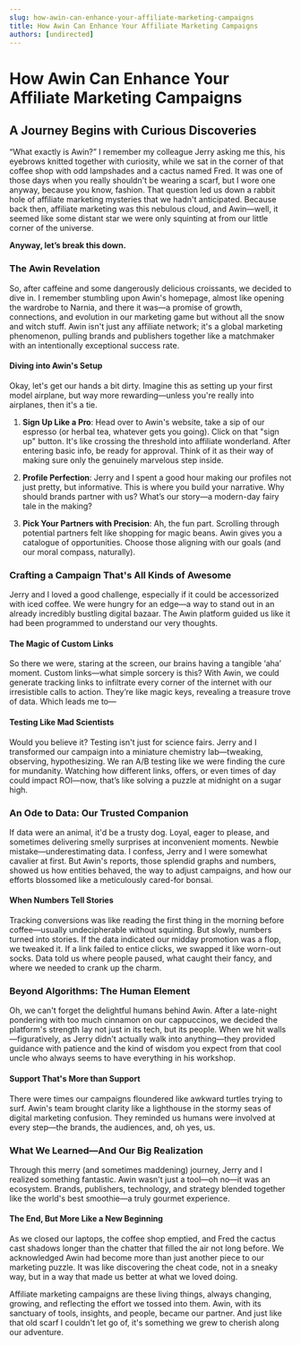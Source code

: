 ```yaml
---
slug: how-awin-can-enhance-your-affiliate-marketing-campaigns
title: How Awin Can Enhance Your Affiliate Marketing Campaigns
authors: [undirected]
---
```



# How Awin Can Enhance Your Affiliate Marketing Campaigns

## A Journey Begins with Curious Discoveries 

“What exactly is Awin?” I remember my colleague Jerry asking me this, his eyebrows knitted together with curiosity, while we sat in the corner of that coffee shop with odd lampshades and a cactus named Fred. It was one of those days when you really shouldn't be wearing a scarf, but I wore one anyway, because you know, fashion. That question led us down a rabbit hole of affiliate marketing mysteries that we hadn't anticipated. Because back then, affiliate marketing was this nebulous cloud, and Awin—well, it seemed like some distant star we were only squinting at from our little corner of the universe.

**Anyway, let’s break this down.**

### The Awin Revelation

So, after caffeine and some dangerously delicious croissants, we decided to dive in. I remember stumbling upon Awin's homepage, almost like opening the wardrobe to Narnia, and there it was—a promise of growth, connections, and evolution in our marketing game but without all the snow and witch stuff. Awin isn't just any affiliate network; it's a global marketing phenomenon, pulling brands and publishers together like a matchmaker with an intentionally exceptional success rate.

#### Diving into Awin's Setup

Okay, let's get our hands a bit dirty. Imagine this as setting up your first model airplane, but way more rewarding—unless you're really into airplanes, then it's a tie.

1. **Sign Up Like a Pro**: Head over to Awin's website, take a sip of our espresso (or herbal tea, whatever gets you going). Click on that "sign up" button. It's like crossing the threshold into affiliate wonderland. After entering basic info, be ready for approval. Think of it as their way of making sure only the genuinely marvelous step inside.

2. **Profile Perfection**: Jerry and I spent a good hour making our profiles not just pretty, but informative. This is where you build your narrative. Why should brands partner with us? What’s our story—a modern-day fairy tale in the making?

3. **Pick Your Partners with Precision**: Ah, the fun part. Scrolling through potential partners felt like shopping for magic beans. Awin gives you a catalogue of opportunities. Choose those aligning with our goals (and our moral compass, naturally).

### Crafting a Campaign That's All Kinds of Awesome

Jerry and I loved a good challenge, especially if it could be accessorized with iced coffee. We were hungry for an edge—a way to stand out in an already incredibly bustling digital bazaar. The Awin platform guided us like it had been programmed to understand our very thoughts.

#### The Magic of Custom Links

So there we were, staring at the screen, our brains having a tangible ‘aha’ moment. Custom links—what simple sorcery is this? With Awin, we could generate tracking links to infiltrate every corner of the internet with our irresistible calls to action. They’re like magic keys, revealing a treasure trove of data. Which leads me to—

#### Testing Like Mad Scientists

Would you believe it? Testing isn't just for science fairs. Jerry and I transformed our campaign into a miniature chemistry lab—tweaking, observing, hypothesizing. We ran A/B testing like we were finding the cure for mundanity. Watching how different links, offers, or even times of day could impact ROI—now, that’s like solving a puzzle at midnight on a sugar high.

### An Ode to Data: Our Trusted Companion

If data were an animal, it'd be a trusty dog. Loyal, eager to please, and sometimes delivering smelly surprises at inconvenient moments. Newbie mistake—underestimating data. I confess, Jerry and I were somewhat cavalier at first. But Awin's reports, those splendid graphs and numbers, showed us how entities behaved, the way to adjust campaigns, and how our efforts blossomed like a meticulously cared-for bonsai.

#### When Numbers Tell Stories

Tracking conversions was like reading the first thing in the morning before coffee—usually undecipherable without squinting. But slowly, numbers turned into stories. If the data indicated our midday promotion was a flop, we tweaked it. If a link failed to entice clicks, we swapped it like worn-out socks. Data told us where people paused, what caught their fancy, and where we needed to crank up the charm.

### Beyond Algorithms: The Human Element

Oh, we can't forget the delightful humans behind Awin. After a late-night pondering with too much cinnamon on our cappuccinos, we decided the platform's strength lay not just in its tech, but its people. When we hit walls—figuratively, as Jerry didn't actually walk into anything—they provided guidance with patience and the kind of wisdom you expect from that cool uncle who always seems to have everything in his workshop.

#### Support That's More than Support

There were times our campaigns floundered like awkward turtles trying to surf. Awin's team brought clarity like a lighthouse in the stormy seas of digital marketing confusion. They reminded us humans were involved at every step—the brands, the audiences, and, oh yes, us.

### What We Learned—And Our Big Realization

Through this merry (and sometimes maddening) journey, Jerry and I realized something fantastic. Awin wasn't just a tool—oh no—it was an ecosystem. Brands, publishers, technology, and strategy blended together like the world's best smoothie—a truly gourmet experience.

#### The End, But More Like a New Beginning

As we closed our laptops, the coffee shop emptied, and Fred the cactus cast shadows longer than the chatter that filled the air not long before. We acknowledged Awin had become more than just another piece to our marketing puzzle. It was like discovering the cheat code, not in a sneaky way, but in a way that made us better at what we loved doing.

Affiliate marketing campaigns are these living things, always changing, growing, and reflecting the effort we tossed into them. Awin, with its sanctuary of tools, insights, and people, became our partner. And just like that old scarf I couldn't let go of, it's something we grew to cherish along our adventure.